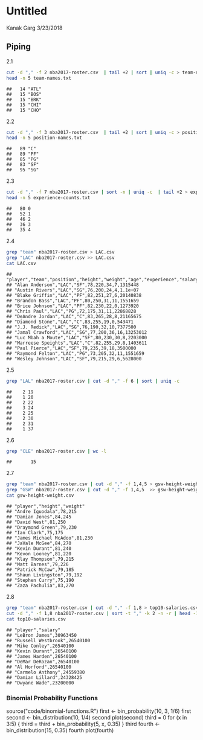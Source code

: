 Untitled
================
Kanak Garg
3/23/2018

Piping
------

2.1

``` bash
cut -d "," -f 2 nba2017-roster.csv  | tail +2 | sort | uniq -c > team-names.txt
head -n 5 team-names.txt 
```

    ##   14 "ATL"
    ##   15 "BOS"
    ##   15 "BRK"
    ##   15 "CHI"
    ##   15 "CHO"

2.2

``` bash
cut -d "," -f 3 nba2017-roster.csv  | tail +2 | sort | uniq -c > position-names.txt
head -n 5 position-names.txt
```

    ##   89 "C"
    ##   89 "PF"
    ##   85 "PG"
    ##   83 "SF"
    ##   95 "SG"

2.3

``` bash
cut -d "," -f 7 nba2017-roster.csv | sort -n | uniq -c  | tail +2 > experience-counts.txt
head -n 5 experience-counts.txt
```

    ##   80 0
    ##   52 1
    ##   46 2
    ##   36 3
    ##   35 4

2.4

``` bash
grep "team" nba2017-roster.csv > LAC.csv
grep "LAC" nba2017-roster.csv >> LAC.csv
cat LAC.csv
```

    ## "player","team","position","height","weight","age","experience","salary"
    ## "Alan Anderson","LAC","SF",78,220,34,7,1315448
    ## "Austin Rivers","LAC","SG",76,200,24,4,1.1e+07
    ## "Blake Griffin","LAC","PF",82,251,27,6,20140838
    ## "Brandon Bass","LAC","PF",80,250,31,11,1551659
    ## "Brice Johnson","LAC","PF",82,230,22,0,1273920
    ## "Chris Paul","LAC","PG",72,175,31,11,22868828
    ## "DeAndre Jordan","LAC","C",83,265,28,8,21165675
    ## "Diamond Stone","LAC","C",83,255,19,0,543471
    ## "J.J. Redick","LAC","SG",76,190,32,10,7377500
    ## "Jamal Crawford","LAC","SG",77,200,36,16,13253012
    ## "Luc Mbah a Moute","LAC","SF",80,230,30,8,2203000
    ## "Marreese Speights","LAC","C",82,255,29,8,1403611
    ## "Paul Pierce","LAC","SF",79,235,39,18,3500000
    ## "Raymond Felton","LAC","PG",73,205,32,11,1551659
    ## "Wesley Johnson","LAC","SF",79,215,29,6,5628000

2.5

``` bash
grep "LAL" nba2017-roster.csv | cut -d "," -f 6 | sort | uniq -c 
```

    ##    2 19
    ##    1 20
    ##    2 22
    ##    3 24
    ##    2 25
    ##    2 30
    ##    2 31
    ##    1 37

2.6

``` bash
grep "CLE" nba2017-roster.csv | wc -l
```

    ##       15

2.7

``` bash
grep "team" nba2017-roster.csv | cut -d "," -f 1,4,5 > gsw-height-weight.csv
grep "GSW" nba2017-roster.csv | cut -d "," -f 1,4,5  >> gsw-height-weight.csv
cat gsw-height-weight.csv 
```

    ## "player","height","weight"
    ## "Andre Iguodala",78,215
    ## "Damian Jones",84,245
    ## "David West",81,250
    ## "Draymond Green",79,230
    ## "Ian Clark",75,175
    ## "James Michael McAdoo",81,230
    ## "JaVale McGee",84,270
    ## "Kevin Durant",81,240
    ## "Kevon Looney",81,220
    ## "Klay Thompson",79,215
    ## "Matt Barnes",79,226
    ## "Patrick McCaw",79,185
    ## "Shaun Livingston",79,192
    ## "Stephen Curry",75,190
    ## "Zaza Pachulia",83,270

2.8

``` bash
grep "team" nba2017-roster.csv | cut -d "," -f 1,8 > top10-salaries.csv
cut -d "," -f 1,8 nba2017-roster.csv | sort -t "," -k 2 -n -r | head -10 >> top10-salaries.csv
cat top10-salaries.csv
```

    ## "player","salary"
    ## "LeBron James",30963450
    ## "Russell Westbrook",26540100
    ## "Mike Conley",26540100
    ## "Kevin Durant",26540100
    ## "James Harden",26540100
    ## "DeMar DeRozan",26540100
    ## "Al Horford",26540100
    ## "Carmelo Anthony",24559380
    ## "Damian Lillard",24328425
    ## "Dwyane Wade",23200000

### Binomial Probability Functions

source("code/binomial-functions.R") first &lt;- bin\_probability(10, 3, 1/6) first second &lt;- bin\_distribution(10, 1/4) second plot(second) third = 0 for (x in 3:5) { third = third + bin\_probability(5, x, 0.35) } third fourth &lt;- bin\_distribution(15, 0.35) fourth plot(fourth)
